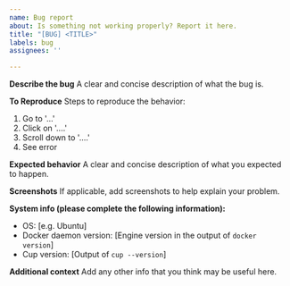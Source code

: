 ```yaml
---
name: Bug report
about: Is something not working properly? Report it here.
title: "[BUG] <TITLE>"
labels: bug
assignees: ''

---
```


**Describe the bug**
A clear and concise description of what the bug is.

**To Reproduce**
Steps to reproduce the behavior:
1. Go to '...'
2. Click on '....'
3. Scroll down to '....'
4. See error

**Expected behavior**
A clear and concise description of what you expected to happen.

**Screenshots**
If applicable, add screenshots to help explain your problem.

**System info (please complete the following information):**
 - OS: [e.g. Ubuntu]
 - Docker daemon version: [Engine version in the output of `docker version`]
 - Cup version: [Output of `cup --version`]

**Additional context**
Add any other info that you think may be useful here.
